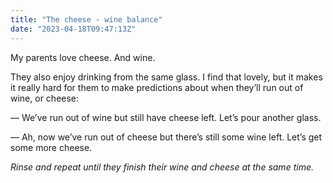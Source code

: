 ```yaml
---
title: "The cheese - wine balance"
date: "2023-04-18T09:47:13Z"
---
```

My parents love cheese. And wine.

They also enjoy drinking from the same glass. I find that lovely, but it makes it really hard for them to make predictions about when they’ll run out of wine, or cheese:

— We’ve run out of wine but still have cheese left. Let’s pour another glass.

— Ah, now we’ve run out of cheese but there’s still some wine left. Let’s get some more cheese.

_Rinse and repeat until they finish their wine and cheese at the same time._
